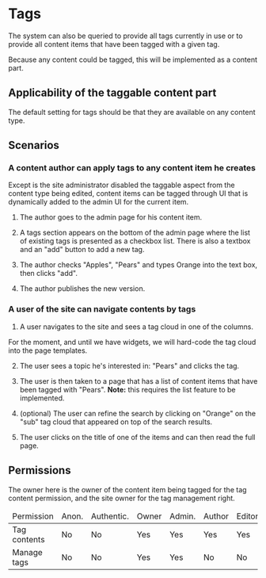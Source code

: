 Tags
====

The system can also be queried to provide all tags currently in use or to provide all content items that have been tagged with a given tag.

Because any content could be tagged, this will be implemented as a content part.

## Applicability of the taggable content part
The default setting for tags should be that they are available on any content type.

## Scenarios

### A content author can apply tags to any content item he creates
Except is the site administrator disabled the taggable aspect from the content type being edited, content items can be tagged through UI that is dynamically added to the admin UI for the current item.

1. The author goes to the admin page for his content item.

2. A tags section appears on the bottom of the admin page where the list of existing tags is presented as a checkbox list. There is also a textbox and an "add" button to add a new tag.

3. The author checks "Apples", "Pears" and types Orange into the text box, then clicks "add".

4. The author publishes the new version.

### A user of the site can navigate contents by tags

1. A user navigates to the site and sees a tag cloud in one of the columns.

For the moment, and until we have widgets, we will hard-code the tag cloud into the page templates.

2. The user sees a topic he's interested in: "Pears" and clicks the tag.

3. The user is then taken to a page that has a list of content items that have been tagged with "Pears". **Note:** this requires the list feature to be implemented.

4. (optional) The user can refine the search by clicking on "Orange" on the "sub" tag cloud that appeared on top of the search results.

5. The user clicks on the title of one of the items and can then read the full page.

## Permissions

The owner here is the owner of the content item being tagged for the tag content permission, and the site owner for the tag management right.

<table><thead><tr>
    <td>Permission</td>
    <td>Anon. </td>
    <td>Authentic. </td>
    <td>Owner </td>
    <td>Admin. </td>
    <td>Author </td>
    <td>Editor</td>
</tr></thead><tbody>
    <tr>
        <td>Tag contents</td>
        <td>No</td>
        <td>No</td>
        <td>Yes</td>
        <td>Yes</td>
        <td>Yes</td>
        <td>Yes</td>
    </tr>
    <tr>
        <td>Manage tags</td>
        <td>No</td>
        <td>No</td>
        <td>Yes</td>
        <td>Yes</td>
        <td>No</td>
        <td>No</td>
    </tr>
</tbody></table>
